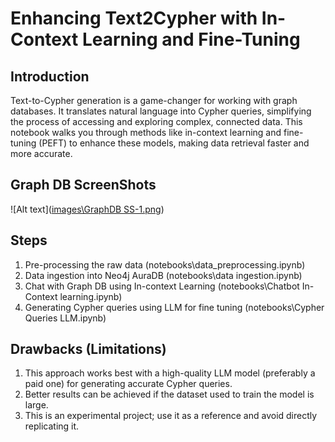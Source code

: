 # Enhancing Text2Cypher with In-Context Learning and Fine-Tuning

## Introduction

Text-to-Cypher generation is a game-changer for working with graph databases. It translates natural language into Cypher queries, simplifying the process of accessing and exploring complex, connected data. This notebook walks you through methods like in-context learning and fine-tuning (PEFT) to enhance these models, making data retrieval faster and more accurate.

## Graph DB ScreenShots

![Alt text]([images\GraphDB SS-1.png](https://github.com/ajairosen/GraphRAG-Neo4j/blob/main/images/GraphDB%20SS-1.png))

## Steps

1. Pre-processing the raw data (notebooks\data_preprocessing.ipynb)
2. Data ingestion into Neo4j AuraDB (notebooks\data ingestion.ipynb)
3. Chat with Graph DB using In-context Learning (notebooks\Chatbot In-Context learning.ipynb)
4. Generating Cypher queries using LLM for fine tuning (notebooks\Cypher Queries LLM.ipynb)


## Drawbacks (Limitations)

1. This approach works best with a high-quality LLM model (preferably a paid one) for generating accurate Cypher queries.
2. Better results can be achieved if the dataset used to train the model is large.
3. This is an experimental project; use it as a reference and avoid directly replicating it.
